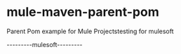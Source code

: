 # mule-maven-parent-pom
Parent Pom example for Mule Projectstesting for mulesoft

---------mulesoft---------
